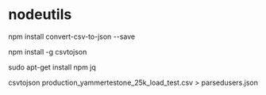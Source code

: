 # nodeutils
 npm install convert-csv-to-json --save
 
 npm install -g csvtojson
 
 sudo apt-get install npm jq 
 
 csvtojson production_yammertestone_25k_load_test.csv > parsedusers.json
 
